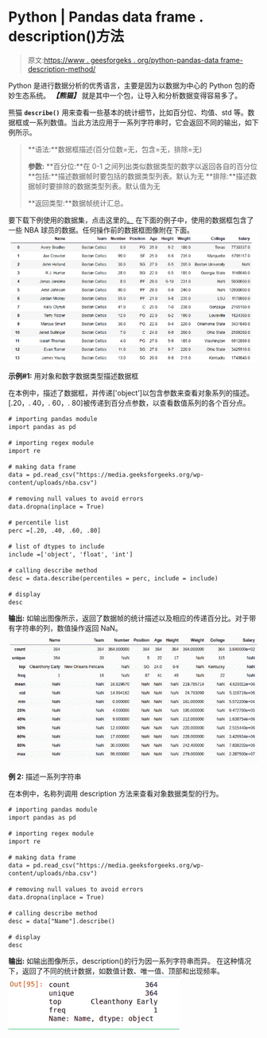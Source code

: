 # Python | Pandas data frame . description()方法

> 原文:[https://www . geesforgeks . org/python-pandas-data frame-description-method/](https://www.geeksforgeeks.org/python-pandas-dataframe-describe-method/)

Python 是进行数据分析的优秀语言，主要是因为以数据为中心的 Python 包的奇妙生态系统。 ***【熊猫】*** 就是其中一个包，让导入和分析数据变得容易多了。

熊猫 **`describe()`** 用来查看一些基本的统计细节，比如百分位、均值、std 等。数据框或一系列数值。当此方法应用于一系列字符串时，它会返回不同的输出，如下例所示。

> **语法:**数据框描述(百分位数=无，包含=无，排除=无)
> 
> **参数:**
> **百分位:**在 0-1 之间列出类似数据类型的数字以返回各自的百分位
> **包括:**描述数据帧时要包括的数据类型列表。默认为无
> **排除:**描述数据帧时要排除的数据类型列表。默认值为无
> 
> **返回类型:**数据帧统计汇总。

要下载下例使用的数据集，点击这里的[。](https://media.geeksforgeeks.org/wp-content/uploads/nba.csv)
在下面的例子中，使用的数据框包含了一些 NBA 球员的数据。任何操作前的数据框图像附在下面。
![](img/793ad040c852f46d3cbfdaf19ee388c2.png)

**示例#1:** 用对象和数字数据类型描述数据框

在本例中，描述了数据框，并传递['object']以包含参数来查看对象系列的描述。[.20，. 40，. 60，. 80]被传递到百分点参数，以查看数值系列的各个百分点。

```
# importing pandas module 
import pandas as pd 

# importing regex module
import re

# making data frame 
data = pd.read_csv("https://media.geeksforgeeks.org/wp-content/uploads/nba.csv") 

# removing null values to avoid errors 
data.dropna(inplace = True) 

# percentile list
perc =[.20, .40, .60, .80]

# list of dtypes to include
include =['object', 'float', 'int']

# calling describe method
desc = data.describe(percentiles = perc, include = include)

# display
desc
```

**输出:**
如输出图像所示，返回了数据帧的统计描述以及相应的传递百分比。对于带有字符串的列，数值操作返回 NaN。
![](img/0d28cdce6d7cfe98f341042d841abf7b.png)

**例 2:** 描述一系列字符串

在本例中，名称列调用 description 方法来查看对象数据类型的行为。

```
# importing pandas module 
import pandas as pd 

# importing regex module
import re

# making data frame 
data = pd.read_csv("https://media.geeksforgeeks.org/wp-content/uploads/nba.csv") 

# removing null values to avoid errors 
data.dropna(inplace = True) 

# calling describe method
desc = data["Name"].describe()

# display
desc
```

**输出:**
如输出图像所示，description()的行为因一系列字符串而异。
在这种情况下，返回了不同的统计数据，如数值计数、唯一值、顶部和出现频率。
![](img/3cc93219a83c81c4cfa0abec52695de3.png)